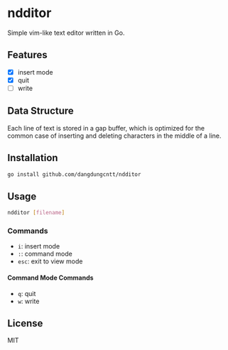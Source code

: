 # ndditor

Simple vim-like text editor written in Go.

## Features

- [x] insert mode
- [x] quit
- [ ] write

## Data Structure

Each line of text is stored in a gap buffer, which is optimized for the common case of inserting and deleting characters in the middle of a line.

## Installation

```bash
go install github.com/dangdungcntt/ndditor
```

## Usage

```bash
ndditor [filename]
```

### Commands

- `i`: insert mode
- `:`: command mode
- `esc`: exit to view mode

#### Command Mode Commands
- `q`: quit
- `w`: write

## License

MIT
